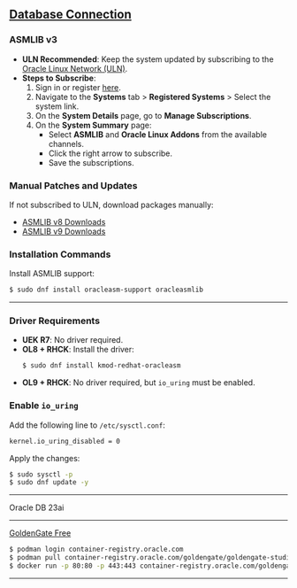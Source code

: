## [Database Connection](https://docs.oracle.com/en/operating-systems/oracle-linux/asmlib/asmlib-Preface.html#preface)

### ASMLIB v3
- **ULN Recommended**: Keep the system updated by subscribing to the [Oracle Linux Network (ULN)](https://linux.oracle.com).
- **Steps to Subscribe**:
    1. Sign in or register [here](https://linux.oracle.com).
    2. Navigate to the **Systems** tab > **Registered Systems** > Select the system link.
    3. On the **System Details** page, go to **Manage Subscriptions**.
    4. On the **System Summary** page:
         - Select **ASMLIB** and **Oracle Linux Addons** from the available channels.
         - Click the right arrow to subscribe.
         - Save the subscriptions.

### Manual Patches and Updates
If not subscribed to ULN, download packages manually:
- [ASMLIB v8 Downloads](https://www.oracle.com/linux/downloads/linux-asmlib-v8-downloads.html)
- [ASMLIB v9 Downloads](https://www.oracle.com/linux/downloads/linux-asmlib-v9-downloads.html)

### Installation Commands
Install ASMLIB support:
```bash
$ sudo dnf install oracleasm-support oracleasmlib
```

---

### Driver Requirements
- **UEK R7**: No driver required.
- **OL8 + RHCK**: Install the driver:
    ```bash
    $ sudo dnf install kmod-redhat-oracleasm
    ```
- **OL9 + RHCK**: No driver required, but `io_uring` must be enabled.

### Enable `io_uring`
Add the following line to `/etc/sysctl.conf`:
```bash
kernel.io_uring_disabled = 0
```

Apply the changes:
```bash
$ sudo sysctl -p
$ sudo dnf update -y
```

---

Oracle DB 23ai

---

[GoldenGate Free](https://docs.oracle.com/en/middleware/goldengate/studio-free/23/uggsf/get-started.html#GUID-42B5358A-A84E-45D2-90CC-D55A474B3678)
```bash
$ podman login container-registry.oracle.com
$ podman pull container-registry.oracle.com/goldengate/goldengate-studio-free:latest
$ docker run -p 80:80 -p 443:443 container-registry.oracle.com/goldengate/goldengate-studio-free:latest

```


---
